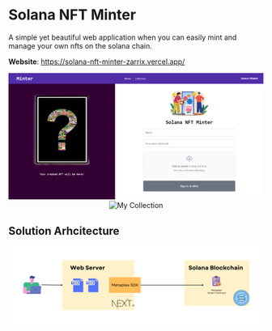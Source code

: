 Solana NFT Minter
=================================

A simple yet beautiful web application when you can easily mint and manage your own nfts on the solana chain.

__Website__: <a href="https://solana-nft-minter-zarrix.vercel.app/">https://solana-nft-minter-zarrix.vercel.app/</a>
<br/>
<p align="center">
  <img src="docs/images/solana-nft-minter.png" alt="Solana NFT Minter "/>
  <img src="docs/images/my-colection.png" alt="My Collection "/>
</p>

## Solution Arhcitecture
<p align="center">
  <img src="docs/images/architecture.png" alt="Architecture "/>
</p>
